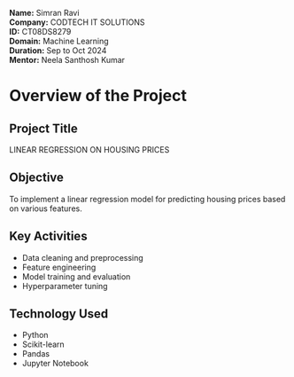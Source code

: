 **Name:** Simran Ravi  
**Company:** CODTECH IT SOLUTIONS  
**ID:** CT08DS8279  
**Domain:** Machine Learning  
**Duration:** Sep to Oct 2024  
**Mentor:** Neela Santhosh Kumar  


# Overview of the Project

## Project Title
LINEAR REGRESSION ON HOUSING PRICES

## Objective
To implement a linear regression model for predicting housing prices based on various features.

## Key Activities
- Data cleaning and preprocessing
- Feature engineering
- Model training and evaluation
- Hyperparameter tuning

## Technology Used
- Python
- Scikit-learn
- Pandas
- Jupyter Notebook
